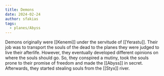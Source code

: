 ```yaml
---
title: Demons
date: 2024-02-24
author: sfakias
tags:
  - planes/Abyss
---
```


Demons originally were [[Kenemi]] under the servitude of [[Yerastu]]. Their job was to transport the souls of the dead to the planes they were judged to live their afterlife. However, they eventually developed different opinions on where the souls should go. So, they conspired a mutiny, took the souls prone to their promise of freedom and made the [[Abyss]] in secret. Afterwards, they started stealing souls from the [[Styx]] river.